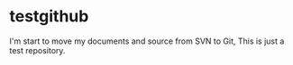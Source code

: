 # testgithub
I'm start to move my documents and source from SVN to Git, This is just a test repository.
